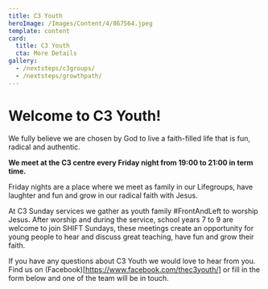 ```yaml
---
title: C3 Youth
heroImage: /Images/Content/4/867564.jpeg
template: content
card:
  title: C3 Youth
  cta: More Details
gallery:
  - /nextsteps/c3groups/
  - /nextsteps/growthpath/
---
```


# Welcome to C3 Youth!

We fully believe we are chosen by God to live a faith-filled life that is fun, radical and authentic.

**We meet at the C3 centre every Friday night from 19:00 to 21:00 in term time.**

Friday nights are a place where we meet as family in our Lifegroups, have laughter and fun and grow in our radical faith with Jesus.

At C3 Sunday services we gather as youth family #FrontAndLeft to worship Jesus. After worship and during the service, school years 7 to 9 are welcome to join SHIFT Sundays, these meetings create an opportunity for young people to hear and discuss great teaching, have fun and grow their faith.

If you have any questions about C3 Youth we would love to hear from you. Find us on (Facebook)[https://www.facebook.com/thec3youth/] or fill in the form below and one of the team will be in touch.
